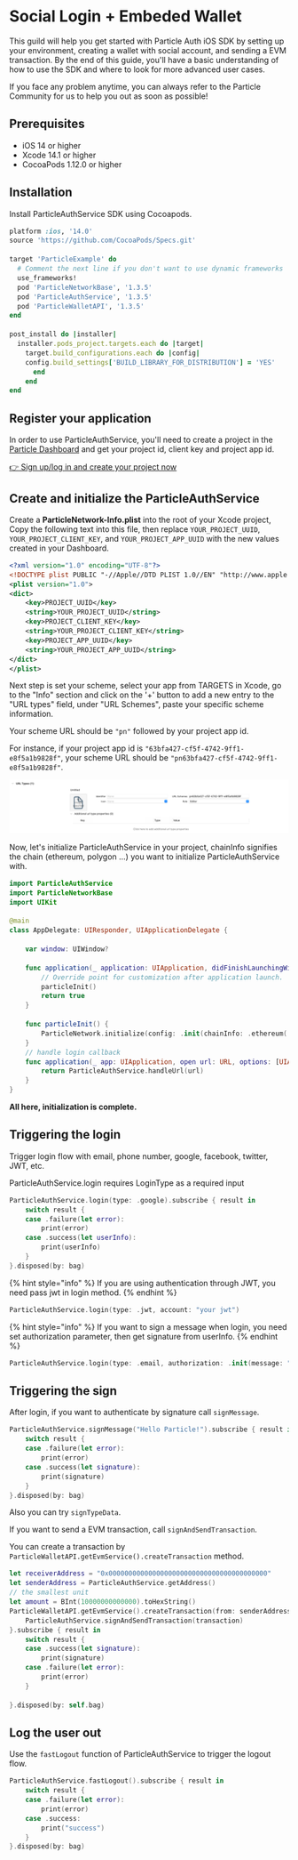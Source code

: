 # Social Login + Embeded Wallet

This guild will help you get started with Particle Auth iOS SDK by setting up your environment, creating a wallet with social account, and sending a EVM transaction. By the end of this guide, you'll have a basic understanding of how to use the SDK and where to look for more advanced user cases.

If you face any problem anytime, you can always refer to the Particle[ ](https://github.com/Web3Auth/Web3Auth/discussions)Community for us to help you out as soon as possible!

## Prerequisites <a href="#prerequisites" id="prerequisites"></a>

* iOS 14 or higher
* Xcode 14.1 or higher
* CocoaPods 1.12.0 or higher

## Installation

Install ParticleAuthService SDK using Cocoapods.

```ruby
platform :ios, '14.0'
source 'https://github.com/CocoaPods/Specs.git'

target 'ParticleExample' do
  # Comment the next line if you don't want to use dynamic frameworks
  use_frameworks!
  pod 'ParticleNetworkBase', '1.3.5'
  pod 'ParticleAuthService', '1.3.5'
  pod 'ParticleWalletAPI', '1.3.5'
end

post_install do |installer|
  installer.pods_project.targets.each do |target|
    target.build_configurations.each do |config|
    config.build_settings['BUILD_LIBRARY_FOR_DISTRIBUTION'] = 'YES'
      end
    end
end

```

## Register your application

In order to use ParticleAuthService, you'll need to create a project in the [Particle Dashboard](../../dashboard/) and get your project id, client key and project app id.

[👉 Sign up/log in and create your project now](https://dashboard.particle.network/#/login)

## Create and initialize the ParticleAuthService

Create a **ParticleNetwork-Info.plist** into the root of your Xcode project, Copy the following text into this file, then replace `YOUR_PROJECT_UUID`, `YOUR_PROJECT_CLIENT_KEY`, and `YOUR_PROJECT_APP_UUID` with the new values created in your Dashboard.

```xml
<?xml version="1.0" encoding="UTF-8"?>
<!DOCTYPE plist PUBLIC "-//Apple//DTD PLIST 1.0//EN" "http://www.apple.com/DTDs/PropertyList-1.0.dtd">
<plist version="1.0">
<dict>
	<key>PROJECT_UUID</key>
	<string>YOUR_PROJECT_UUID</string>
	<key>PROJECT_CLIENT_KEY</key>
	<string>YOUR_PROJECT_CLIENT_KEY</string>
	<key>PROJECT_APP_UUID</key>
	<string>YOUR_PROJECT_APP_UUID</string>
</dict>
</plist>
```

Next step is set your scheme, select your app from TARGETS in Xcode, go to the "Info" section and click on the '+' button to add a new entry to the "URL types" field, under "URL Schemes", paste your specific scheme information.

Your scheme URL should be `"pn"` followed by your project app id.

For instance, if your project app id is `"63bfa427-cf5f-4742-9ff1-e8f5a1b9828f"`, your scheme URL should be `"pn63bfa427-cf5f-4742-9ff1-e8f5a1b9828f"`.

![Config scheme url](<../../../.gitbook/assets/image (1) (2) (1).png>)

Now, let's initialize ParticleAuthService in your project, chainInfo signifies the chain (ethereum, polygon ...) you want to initialize ParticleAuthService with.

```swift
import ParticleAuthService
import ParticleNetworkBase
import UIKit

@main
class AppDelegate: UIResponder, UIApplicationDelegate {

    var window: UIWindow?

    func application(_ application: UIApplication, didFinishLaunchingWithOptions launchOptions: [UIApplication.LaunchOptionsKey: Any]?) -> Bool {
        // Override point for customization after application launch.
        particleInit()
        return true
    }

    func particleInit() {
        ParticleNetwork.initialize(config: .init(chainInfo: .ethereum(.mainnet), devEnv: .debug))
    }
    // handle login callback
    func application(_ app: UIApplication, open url: URL, options: [UIApplication.OpenURLOptionsKey: Any] = [:]) -> Bool {
        return ParticleAuthService.handleUrl(url)
    }
}
```

**All here, initialization is complete.**

## Triggering the login

Trigger login flow with email, phone number, google, facebook, twitter, JWT, etc.

ParticleAuthService.login requires LoginType as a required input

```swift
ParticleAuthService.login(type: .google).subscribe { result in
    switch result {
    case .failure(let error):
        print(error)
    case .success(let userInfo):
        print(userInfo)
    }
}.disposed(by: bag)
```

{% hint style="info" %}
If you are using authentication through JWT, you need pass jwt in login method.
{% endhint %}

```swift
ParticleAuthService.login(type: .jwt, account: "your jwt")
```

{% hint style="info" %}
If  you want to sign a message when login, you need set authorization parameter, then get signature from userInfo.
{% endhint %}

```swift
ParticleAuthService.login(type: .email, authorization: .init(message: "Hello Particle", isUnique: false))
```

## Triggering the sign

After login, if you want to authenticate by signature call `signMessage`.

```swift
ParticleAuthService.signMessage("Hello Particle!").subscribe { result in
    switch result {
    case .failure(let error):
        print(error)
    case .success(let signature):
        print(signature)
    }
}.disposed(by: bag)
```

Also you can try `signTypeData`.

If you want to send a EVM transaction, call `signAndSendTransaction`.

You can create a transaction by `ParticleWalletAPI.getEvmService().createTransaction` method.

```swift
let receiverAddress = "0x0000000000000000000000000000000000000000"
let senderAddress = ParticleAuthService.getAddress()
// the smallest unit
let amount = BInt(10000000000000).toHexString()
ParticleWalletAPI.getEvmService().createTransaction(from: senderAddress, to: receiverAddress, value: amount, data: "0x", gasFeeLevel: .high).flatMap { transaction in
    ParticleAuthService.signAndSendTransaction(transaction)
}.subscribe { result in
    switch result {
    case .success(let signature):
        print(signature)
    case .failure(let error):
        print(error)
    }

}.disposed(by: self.bag)
```

## Log the user out

Use the `fastLogout` function of ParticleAuthService to trigger the logout flow.&#x20;

```swift
ParticleAuthService.fastLogout().subscribe { result in
    switch result {
    case .failure(let error):
        print(error)
    case .success:
        print("success")
    }
}.disposed(by: bag)
```

